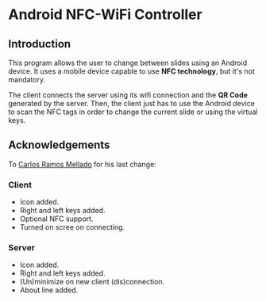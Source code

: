 Android NFC-WiFi Controller
====================================

Introduction
------------
This program allows the user to change between slides using an Android device.
It uses a mobile device capable to use **NFC technology**, but it's not mandatory.

The client connects the server using its wifi connection and the **QR Code** generated by the
server. Then, the client just has to use the Android device to scan the NFC tags in order
to change the current slide or using the virtual keys.

Acknowledgements
----------------

To [Carlos Ramos Mellado](https://github.com/r4mos) for his last change:

### Client
- Icon added.
- Right and left keys added.
- Optional NFC support.
- Turned on scree on connecting.

### Server
- Icon added.
- Right and left keys added.
- (Un)minimize on new client (dis)connection.
- About line added.
